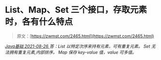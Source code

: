 <!--yml
category: 未分类
date: 0001-01-01 00:00:00
--->

# List、Map、Set 三个接口，存取元素时，各有什么特点

> 原文：[https://zwmst.com/2465.html](https://zwmst.com/2465.html)

   [ *Java基础* ](https://zwmst.com/java%e5%9f%ba%e7%a1%80)*[ <time datetime="2021-08-26T10:48:24+08:00"> 2021-08-26 </time> ](https://zwmst.com/2465.html)  答：List 以特定次序来持有元素，可有重复元素。
Set 无法拥有重复元素,内部排序。
Map 保存 key-value 值，value 可多值。*
